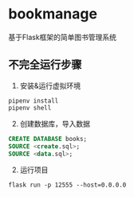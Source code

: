 # bookmanage
基于Flask框架的简单图书管理系统

## 不完全运行步骤

1. 安装&运行虚拟环境
```
pipenv install
pipenv shell
```
2. 创建数据库，导入数据
``` sql
CREATE DATABASE books;
SOURCE <create.sql>;
SOURCE <data.sql>;
```
2. 运行项目
```
flask run -p 12555 --host=0.0.0.0
```
